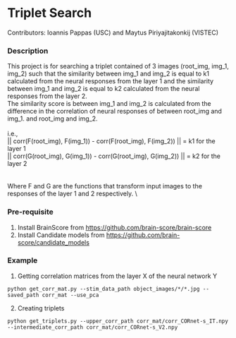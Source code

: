 # Triplet Search
Contributors: Ioannis Pappas (USC) and Maytus Piriyajitakonkij (VISTEC)
### Description
This project is for searching a triplet contained of 3 images (root_img, img_1, img_2) such that
the similarity between img_1 and img_2 is equal to k1 calculated from the neural responses from the layer 1 
and the similarity between img_1 and img_2 is equal to k2 calculated from the neural responses from the layer 2. \
The similarity score is between img_1 and img_2 is calculated from the difference in the correlation of neural responses of between root_img and img_1.
and root_img and img_2. 
\
\
i.e., 
\
|| corr(F(root_img), F(img_1)) - corr(F(root_img), F(img_2)) || = k1 for the layer 1
\
|| corr(G(root_img), G(img_1)) - corr(G(root_img), G(img_2)) || = k2 for the layer 2  
\
\
Where F and G are the functions that transform input images to the responses of the layer 1 and 2 respectively.
\

### Pre-requisite
1. Install BrainScore from https://github.com/brain-score/brain-score
2. Install Candidate models from https://github.com/brain-score/candidate_models


### Example
1. Getting correlation matrices from the layer X of the neural network Y 
```
python get_corr_mat.py --stim_data_path object_images/*/*.jpg --saved_path corr_mat --use_pca
```
2. Creating triplets
```
python get_triplets.py --upper_corr_path corr_mat/corr_CORnet-s_IT.npy --intermediate_corr_path corr_mat/corr_CORnet-s_V2.npy
```
